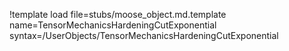 !template load file=stubs/moose_object.md.template name=TensorMechanicsHardeningCutExponential syntax=/UserObjects/TensorMechanicsHardeningCutExponential
